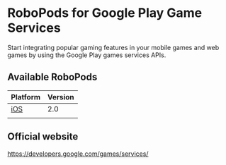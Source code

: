 # RoboPods for Google Play Game Services

Start integrating popular gaming features in your mobile games and web games by using the Google Play games services APIs.

## Available RoboPods

| Platform    | Version |
|-------------|---------|
| [iOS](ios/) | 2.0     |
|             |         |

## Official website

https://developers.google.com/games/services/
